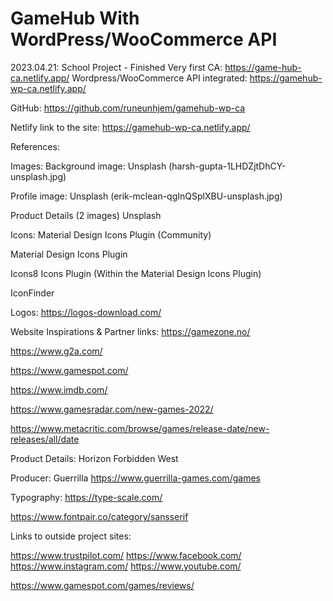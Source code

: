 # GameHub With WordPress/WooCommerce API
2023.04.21:
School Project - Finished
Very first CA: https://game-hub-ca.netlify.app/
Wordpress/WooCommerce API integrated: https://gamehub-wp-ca.netlify.app/

GitHub:
https://github.com/runeunhjem/gamehub-wp-ca

Netlify link to the site:
https://gamehub-wp-ca.netlify.app/

References:

Images:
Background image:
Unsplash (harsh-gupta-1LHDZjtDhCY-unsplash.jpg)

Profile image:
Unsplash (erik-mclean-qgInQSplXBU-unsplash.jpg)

Product Details (2 images)
Unsplash


Icons:
Material Design Icons Plugin (Community)

Material Design Icons Plugin

Icons8 Icons Plugin (Within the Material Design Icons Plugin)

IconFinder



Logos:
https://logos-download.com/



Website Inspirations & Partner links:
https://gamezone.no/

https://www.g2a.com/

https://www.gamespot.com/

https://www.imdb.com/

https://www.gamesradar.com/new-games-2022/

https://www.metacritic.com/browse/games/release-date/new-releases/all/date



Product Details:
Horizon Forbidden West

Producer: Guerrilla
https://www.guerrilla-games.com/games



Typography:
https://type-scale.com/

https://www.fontpair.co/category/sansserif


Links to outside project sites:

https://www.trustpilot.com/
https://www.facebook.com/
https://www.instagram.com/
https://www.youtube.com/

https://www.gamespot.com/games/reviews/



